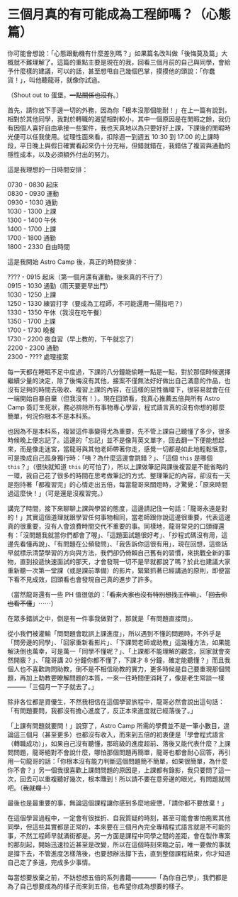 # 三個月真的有可能成為工程師嗎？（心態篇）

你可能會想說：「心態跟動機有什麼差別嗎？」如果篇名改叫做「後悔莫及篇」大概就不難理解了。這篇的重點主要是現在的我，回看三個月前的自己與同學，會給予什麼樣的建議，可以的話，甚至想甩自己幾個巴掌，摸摸他的頭說：「你蠢貨！」，叫他聽龍哥，就像你試過。  

（Shout out to 蛋堡，~~一點關係也沒有~~。）  

首先，請你放下手邊一切的外務，因為你「根本沒那個能耐！」在上一篇有說到，相對於其他同學，我對於轉職的渴望相對較小，其中一個原因是在閒暇之餘，我仍有因個人喜好自由承接一些案件，我也天真地以為只要好好上課，下課後的閒暇時光便可以任我使用。從理性面來看，扣除週一到週五 10:30 到 17:00 的上課時段，平日晚上與假日確實看起來仍十分充裕，但錯就錯在，我錯估了複習與通勤的隱性成本，以及必須額外付出的努力。  

這是我理想的一日時間安排：  

0730 - 0830 起床  
0830 - 0930 運動  
0930 - 1030 通勤  
1030 - 1300 上課  
1300 - 1400 午休  
1400 - 1700 上課  
1700 - 1800 通勤  
1800 - 2330 自由時間  

這是我開始 Astro Camp 後，真正的時間安排：  

???? - 0915 起床（第一個月還有運動，後來真的不行了）  
0915 - 1030 通勤（雨天要更早出門）  
1030 - 1250 上課  
1250 - 1330 練習打字（要成為工程師，不可能還用一陽指吧？）  
1330 - 1350 午休（我沒在吃午餐）  
1350 - 1700 上課  
1700 - 1730 晚餐  
1730 - 2200 夜自習（早上教的，下午就忘了）  
2200 - 2300 通勤  
2300 - ???? 處理接案  

每一天都在睡眠不足中度過，下課的八分鐘能偷睡一點是一點，對於那個時候選擇繼續少量的決定，除了後悔沒有其他，接案不僅無法好好做出自己滿意的作品，也沒有足夠的時間去吸收、複習上課的內容，在這樣的惡性循環下，很容易就會在任一端開始自暴自棄（但我沒有！）。現在回頭看，我真心推薦五倍與所有 Astro Camp 簽訂生死狀，務必排除所有事物專心學習，程式語言真的沒有你想的那麼簡單，何況你根本不是本科系。  

也因為不是本科系，複習這件事變得尤為重要，先不管上課自己聽懂了多少，很多時候晚上便忘記了。這邊的「忘記」並不是像背英文單字，回去翻一下便能想起來，而是像走迷宮，當龍哥與其他老師帶著你走，感覺一切都是如此地輕鬆愜意，可是換成自己孤身獨行時：「咦？為什麼這邊會跳錯？」、「這個 `this` 是哪個 `this`？」（很快就知道 `this` 的可怕了），所以上課做筆記與課後複習是不能省略的一環，我自己花了很多的時間在思考做筆記的方式、整理筆記的內容，卻沒有一天是抱持著「都複習完」的心情走出五倍，每當龍哥來關燈時，才驚覺：「原來時間過這麼快！」（可是還是沒複習完。）  

講完了時間，接下來聊聊上課與學習的態度，這邊請記住一句話：「龍哥永遠是對的！」其實這個道理就跟學習任何事物相同，當老師跟你說這邊很重要，代表這邊真的很重要，沒有人會浪費時間交代不重要的事。同樣地，龍哥常見的口頭禪還有：「沒問題我就當你們都會了喔」、「這題面試題很好考」、「抄程式碼沒有用，這邊先看懂再說」、「有問題在公頻發問」、「我告訴你這很有用」，現在回想，這些話早就標示清楚學習的方向與方法，我們卻仍倚賴自己舊有的習慣，來挑戰全新的事物，直到投遞快速面試的那天，才會發現一切不是早就都說了嗎？於此也建議大家重新聽一次第一堂課（或是課前準備）的影片，緊緊抓著已經講過的原則，即便當下看不見成效，回頭看也會發現自己真的進步了許多。  

（當然龍哥還有一些 PH 值很低的：「~~看來大家也沒有特別想找工作嘛~~」、「~~回去你也看不懂~~」⋯⋯） 

在眾多錯誤之中，倒是有一件事我做對了，那就是「有問題直接問」。  

從小我們被灌輸「問問題會耽誤上課進度」，所以遇到不懂的問題時，不外乎是「問旁邊的同學」、「回家重新看影片」、「下課問老師或助教」這幾種方法，如果能解決倒也萬幸，可是萬一「同學不懂呢？」、「上課都不能理解的觀念，回家就會突然開竅？」、「龍哥講 20 分鐘你都不懂了，下課才 8 分鐘，確定能聽懂？」而且我個人也不喜歡詢問助教，倒不是不相信助教的實力，更多時候是自己要重現那個問題，再加上助教要瞭解問題的本質，一來一往時間便消耗了，像是老生常談一樣———「三個月一下子就去了。」  

除非各位都是資優生，不然我相信在這個學習旅程中，龍哥必然會說出這句話：「有問題要問，我都沒有擔心進度了，反正本來進度就已經落後了。」  

「上課有問題就要問！」說穿了，Astro Camp 所需的學費並不是一筆小數目，遑論這三個月（甚至更多）也都沒有收入，而來到五倍的初衷便是「學會程式語言（轉職成功）」，如果自己沒有聽懂，那班級的進度超前、落後又能代表什麼？上課問問題，龍哥絕對不會說什麼，哪怕那個問題再簡單，龍哥也都會耐心回答，再引用一句龍哥的話：「你根本沒有能力判斷這個問題簡不簡單，如果很簡單，為什麼你不會？」另一個我很喜歡上課問問題的原因是，上課都有錄影，我只要問了這一次，回去可以重複聽好幾次，根本賺到！所以請不要在意旁邊的眼光，有問題就問吧。（~~我就爛！~~）  

最後也是最重要的事，無論這個課程讓你感到多麼地疲憊，「請你都不要放棄！」  

在這個學習過程中，一定會有很挫折、自我質疑的時刻，甚至可能會害怕拖累其他同學，但這些其實都是正常的，本來要在三個月內完全專精程式語言就是不可能的事，不然工程師早就滿街都是。另一方面是課程中同學之間的差距，會在製作專案的那刻起，開始迅速拉近甚至是改變，所以在這個時刻來臨之前，唯一要做的事就是撐下去，不管進度怎樣落後，也要想辦法撐下去，直到整個課程結束，你才知道自己走了多遠，完成多少事情。  

每當想要放棄之前，不妨想想五倍的系列書籍————「為你自己學」，我們都是為了自己想要成為的樣子而來到五倍，也希望你成為想要的樣子。  



